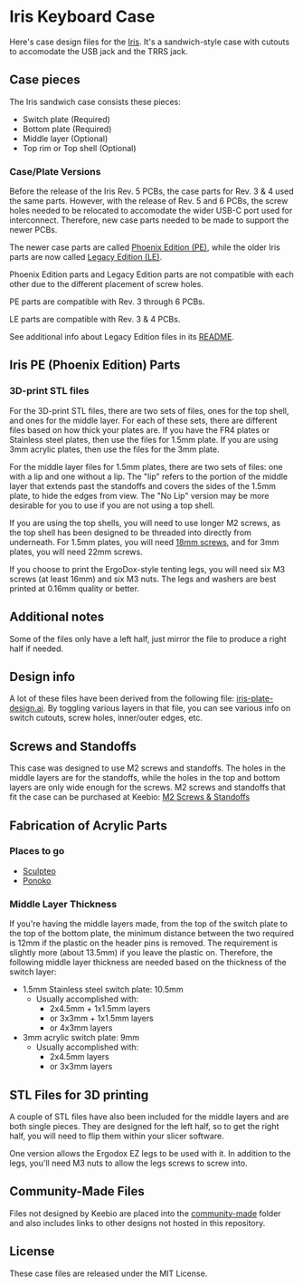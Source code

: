 Iris Keyboard Case
==================

Here's case design files for the [Iris](https://keeb.io/products/iris-keyboard-split-ergonomic-keyboard). It's a sandwich-style case with cutouts to accomodate the USB jack and the TRRS jack.

Case pieces
-----------

The Iris sandwich case consists these pieces:

- Switch plate (Required)
- Bottom plate (Required)
- Middle layer (Optional)
- Top rim or Top shell (Optional)

### Case/Plate Versions

Before the release of the Iris Rev. 5 PCBs, the case parts for Rev. 3 & 4 used the same parts. However, with the release of Rev. 5 and 6 PCBs, the screw holes needed to be relocated to accomodate the wider USB-C port used for interconnect. Therefore, new case parts needed to be made to support the newer PCBs.

The newer case parts are called [Phoenix Edition (PE)](phoenix-edition-PE/), while the older Iris parts are now called [Legacy Edition (LE)](legacy-edition-LE).

Phoenix Edition parts and Legacy Edition parts are not compatible with each other due to the different placement of screw holes.

PE parts are compatible with Rev. 3 through 6 PCBs.

LE parts are compatible with Rev. 3 & 4 PCBs.

See additional info about Legacy Edition files in its [README](legacy-edition-LE/README.md).

Iris PE (Phoenix Edition) Parts
-------------------------------
### 3D-print STL files

For the 3D-print STL files, there are two sets of files, ones for the top shell, and ones for the middle layer. For each of these sets, there are different files based on how thick your plates are. If you have the FR4 plates or Stainless steel plates, then use the files for 1.5mm plate. If you are using 3mm acrylic plates, then use the files for the 3mm plate.

For the middle layer files for 1.5mm plates, there are two sets of files: one with a lip and one without a lip. The "lip" refers to the portion of the middle layer that extends past the standoffs and covers the sides of the 1.5mm plate, to hide the edges from view. The "No Lip" version may be more desirable for you to use if you are not using a top shell.

If you are using the top shells, you will need to use longer M2 screws, as the top shell has been designed to be threaded into directly from underneath. For 1.5mm plates, you will need [18mm screws](https://keeb.io/products/m2-screws-and-standoffs), and for 3mm plates, you will need 22mm screws.

If you choose to print the ErgoDox-style tenting legs, you will need six M3 screws (at least 16mm) and six M3 nuts. The legs and washers are best printed at 0.16mm quality or better.

Additional notes
----------------

Some of the files only have a left half, just mirror the file to produce a right half if needed.

Design info
-----------

A lot of these files have been derived from the following file: [iris-plate-design.ai](references/iris-plate-design.ai). By toggling various layers in that file, you can see various info on switch cutouts, screw holes, inner/outer edges, etc.

Screws and Standoffs
--------------------

This case was designed to use M2 screws and standoffs. The holes in the middle layers are for the standoffs, while the holes in the top and bottom layers are only wide enough for the screws. M2 screws and standoffs that fit the case can be purchased at Keebio: [M2 Screws & Standoffs](https://keeb.io/products/m2-screws-and-standoffs)

Fabrication of Acrylic Parts
----------------------------

### Places to go

- [Sculpteo](https://www.sculpteo.com)
- [Ponoko](https://www.ponoko.com)

### Middle Layer Thickness
If you're having the middle layers made, from the top of the switch plate to the top of the bottom plate, the minimum distance between the two required is 12mm if the plastic on the header pins is removed. The requirement is slightly more (about 13.5mm) if you leave the plastic on. Therefore, the following middle layer thickness are needed based on the thickness of the switch layer:

- 1.5mm Stainless steel switch plate: 10.5mm
    - Usually accomplished with:
        - 2x4.5mm + 1x1.5mm layers
        - or 3x3mm + 1x1.5mm layers
        - or 4x3mm layers
- 3mm acrylic switch plate: 9mm
    - Usually accomplished with:
        - 2x4.5mm layers
        - or 3x3mm layers

STL Files for 3D printing
-------------------------
A couple of STL files have also been included for the middle layers and are both single pieces. They are designed for the left half, so to get the right half, you will need to flip them within your slicer software.

One version allows the Ergodox EZ legs to be used with it. In addition to the legs, you'll need M3 nuts to allow the legs screws to screw into.

Community-Made Files
--------------------
Files not designed by Keebio are placed into the [community-made](community-made/) folder and also includes links to other designs not hosted in this repository.

License
-------
These case files are released under the MIT License.
